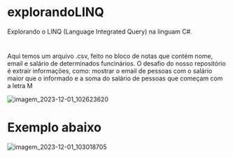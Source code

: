 # explorandoLINQ
Explorando o LINQ (Language Integrated Query) na linguam C#. 

#

Aqui temos um arquivo .csv, feito no bloco de notas que contém nome, email e salário de determinados funcinários.
O desafio do nosso repositório é extrair informações, como: mostrar o email de pessoas com o salário maior que o informado e
a soma do salário de pessoas que começam com a letra M


![imagem_2023-12-01_102623620](https://github.com/DavidWesleyl/explorandoLINQ/assets/109743202/c147ab46-7eea-4447-ac75-111928582ec7)



# Exemplo abaixo 

![imagem_2023-12-01_103018705](https://github.com/DavidWesleyl/explorandoLINQ/assets/109743202/fc7c218f-ed12-49ad-816e-1ea1b8c8d70b)


